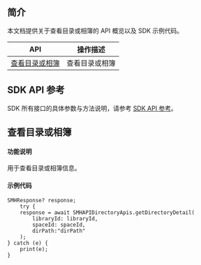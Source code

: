 ## 简介

本文档提供关于查看目录或相簿的 API 概览以及 SDK 示例代码。

| API                                                          | 操作描述                         |
| ------------------------------------------------------------ | -------------------------------- |
| [查看目录或相簿](https://cloud.tencent.com/document/product/1339/71144) | 查看目录或相簿         |

## SDK API 参考

SDK 所有接口的具体参数与方法说明，请参考 [SDK API 参考](https://smh-sdk-doc-1253960454.cos.ap-guangzhou.myqcloud.com/flutter_api_doc/api/index.html)。

## 查看目录或相簿

#### 功能说明

用于查看目录或相簿信息。

#### 示例代码

```
SMHResponse? response;
    try {
    response = await SMHAPIDirectoryApis.getDirectoryDetail(
        libraryId: libraryId,
        spaceId: spaceId,
        dirPath:"dirPath"
    );
} catch (e) {
    print(e);
}
```